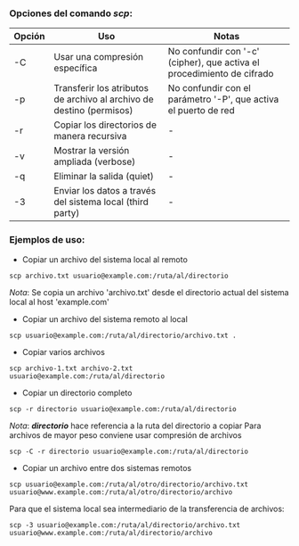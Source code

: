 ### Opciones del comando ***scp***:

| Opción   | Uso              | Notas          |
|----------|------------------|----------------|
| -C | Usar una compresión específica | No confundir con '-c' (cipher), que activa el procedimiento de cifrado |
| -p | Transferir los atributos de archivo al archivo de destino (permisos) | No confundir con el parámetro '-P', que activa el puerto de red |
| -r | Copiar los directorios de manera recursiva | - |
| -v | Mostrar la versión ampliada (verbose) | - |
| -q | Eliminar la salida (quiet) | - |
| -3 | Enviar los datos a través del sistema local (third party) | - |

### Ejemplos de uso:

* Copiar un archivo del sistema local al remoto
~~~
scp archivo.txt usuario@example.com:/ruta/al/directorio
~~~
*Nota*: Se copia un archivo 'archivo.txt' desde el directorio actual del sistema local al host 'example.com'

* Copiar un archivo del sistema remoto al local
~~~
scp usuario@example.com:/ruta/al/directorio/archivo.txt .
~~~

* Copiar varios archivos
~~~
scp archivo-1.txt archivo-2.txt usuario@example.com:/ruta/al/directorio
~~~

* Copiar un directorio completo
~~~
scp -r directorio usuario@example.com:/ruta/al/directorio
~~~
*Nota*: ***directorio*** hace referencia a la ruta del directorio a copiar
Para archivos de mayor peso conviene usar compresión de archivos
~~~
scp -C -r directorio usuario@example.com:/ruta/al/directorio
~~~

* Copiar un archivo entre dos sistemas remotos
~~~
scp usuario@example.com:/ruta/al/otro/directorio/archivo.txt usuario@www.example.com:/ruta/al/otro/directorio/archivo
~~~
Para que el sistema local sea intermediario de la transferencia de archivos:
~~~
scp -3 usuario@example.com:/ruta/al/directorio/archivo.txt usuario@www.example.com:/ruta/al/directorio/archivo
~~~
